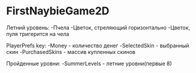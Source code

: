 # FirstNaybieGame2D

Летний уровень:
-Пчела
-Цветок, стреляющий горизонтально
-Цветок, пуля тригерится на чела


PlayerPrefs key:
-Money - количество денег
-SelectedSkin - выбранный скин
-PurchasedSkins - массив купленных скинов

Пройденные уровни:
-SummerLevels - летние уровни(первые 8)
